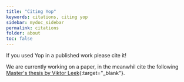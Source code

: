 ```yaml
---
title: "Citing Yop"
keywords: citations, citing yop
sidebar: mydoc_sidebar
permalink: citations
folder: about
toc: false
---
```

If you used Yop in a published work please cite it!

We are currently working on a paper, in the meanwhil cite the following [Master's thesis by Viktor Leek](http://liu.diva-portal.org/smash/record.jsf?pid=diva2%3A956377&dswid=6954){:target="_blank"}.
